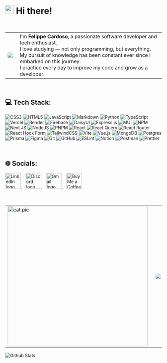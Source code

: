 # <img src="https://i.giphy.com/hvRJCLFzcasrR4ia7z.webp" width="28px"> Hi there!

<br />

   <table>
     <tr>
       <td>
         <img src="https://d2w9rnfcy7mm78.cloudfront.net/16292323/original_83093ea34391d9a149e767b741d746b2.gif?1651445961">
       </td>
       <td style="padding-left: 15px;">
         I'm <strong>Felippe Cardoso</strong>, a passionate software developer and tech enthusiast.<br>
         I love studying — not only programming, but everything.<br>
         My pursuit of knowledge has been constant ever since I embarked on this journey.<br>
         I practice every day to improve my code and grow as a developer.
       </td>
     </tr>
   </table>

<br />

## 💻 Tech Stack:
![CSS3](https://img.shields.io/badge/css3-%231572B6.svg?style=for-the-badge&logo=css3&logoColor=white) ![HTML5](https://img.shields.io/badge/html5-%23E34F26.svg?style=for-the-badge&logo=html5&logoColor=white) ![JavaScript](https://img.shields.io/badge/javascript-%23323330.svg?style=for-the-badge&logo=javascript&logoColor=%23F7DF1E) ![Markdown](https://img.shields.io/badge/markdown-%23000000.svg?style=for-the-badge&logo=markdown&logoColor=white) ![Python](https://img.shields.io/badge/python-3670A0?style=for-the-badge&logo=python&logoColor=ffdd54) ![TypeScript](https://img.shields.io/badge/typescript-%23007ACC.svg?style=for-the-badge&logo=typescript&logoColor=white) ![Vercel](https://img.shields.io/badge/vercel-%23000000.svg?style=for-the-badge&logo=vercel&logoColor=white) ![Render](https://img.shields.io/badge/Render-%46E3B7.svg?style=for-the-badge&logo=render&logoColor=white) ![Firebase](https://img.shields.io/badge/firebase-%23039BE5.svg?style=for-the-badge&logo=firebase) ![DaisyUI](https://img.shields.io/badge/daisyui-5A0EF8?style=for-the-badge&logo=daisyui&logoColor=white) ![Express.js](https://img.shields.io/badge/express.js-%23404d59.svg?style=for-the-badge&logo=express&logoColor=%2361DAFB) ![MUI](https://img.shields.io/badge/MUI-%230081CB.svg?style=for-the-badge&logo=mui&logoColor=white) ![NPM](https://img.shields.io/badge/NPM-%23CB3837.svg?style=for-the-badge&logo=npm&logoColor=white) ![Next JS](https://img.shields.io/badge/Next-black?style=for-the-badge&logo=next.js&logoColor=white) ![NodeJS](https://img.shields.io/badge/node.js-6DA55F?style=for-the-badge&logo=node.js&logoColor=white) ![PNPM](https://img.shields.io/badge/pnpm-%234a4a4a.svg?style=for-the-badge&logo=pnpm&logoColor=f69220) ![React](https://img.shields.io/badge/react-%2320232a.svg?style=for-the-badge&logo=react&logoColor=%2361DAFB) ![React Query](https://img.shields.io/badge/-React%20Query-FF4154?style=for-the-badge&logo=react%20query&logoColor=white) ![React Router](https://img.shields.io/badge/React_Router-CA4245?style=for-the-badge&logo=react-router&logoColor=white) ![React Hook Form](https://img.shields.io/badge/React%20Hook%20Form-%23EC5990.svg?style=for-the-badge&logo=reacthookform&logoColor=white) ![TailwindCSS](https://img.shields.io/badge/tailwindcss-%2338B2AC.svg?style=for-the-badge&logo=tailwind-css&logoColor=white) ![Vite](https://img.shields.io/badge/vite-%23646CFF.svg?style=for-the-badge&logo=vite&logoColor=white) ![Vue.js](https://img.shields.io/badge/vue.js-%2335495e.svg?style=for-the-badge&logo=vuedotjs&logoColor=%234FC08D) ![MongoDB](https://img.shields.io/badge/MongoDB-%234ea94b.svg?style=for-the-badge&logo=mongodb&logoColor=white) ![Postgres](https://img.shields.io/badge/postgres-%23316192.svg?style=for-the-badge&logo=postgresql&logoColor=white) ![Prisma](https://img.shields.io/badge/Prisma-3982CE?style=for-the-badge&logo=Prisma&logoColor=white) ![Figma](https://img.shields.io/badge/figma-%23F24E1E.svg?style=for-the-badge&logo=figma&logoColor=white) ![Git](https://img.shields.io/badge/git-%23F05033.svg?style=for-the-badge&logo=git&logoColor=white) ![GitHub](https://img.shields.io/badge/github-%23121011.svg?style=for-the-badge&logo=github&logoColor=white) ![ESLint](https://img.shields.io/badge/ESLint-4B3263?style=for-the-badge&logo=eslint&logoColor=white) ![Notion](https://img.shields.io/badge/Notion-%23000000.svg?style=for-the-badge&logo=notion&logoColor=white) ![Postman](https://img.shields.io/badge/Postman-FF6C37?style=for-the-badge&logo=postman&logoColor=white) ![Prettier](https://img.shields.io/badge/prettier-%23F7B93E.svg?style=for-the-badge&logo=prettier&logoColor=black)

<br />

## 🌐 Socials:
  <a href="https://www.linkedin.com/in/kievdev/" target="_blank">
    <img height='36' style='border:0px;height:50px;' src="https://cdn-icons-png.flaticon.com/512/174/174857.png" border='0' alt="LinkedIn logo" />
  </a>&nbsp;&nbsp;
  <a href="https://discord.com/users/kievdevops" target="_blank">
    <img height='36' style='border:0px;height:50px;' src="https://cdn-icons-png.flaticon.com/512/2111/2111370.png" border='0' alt="Discord logo" />
  </a>&nbsp;&nbsp;
  <a href="mailto:kievdevops@gmail.com" target="_blank">
    <img height='36' style='border:0px;height:50px;' src="https://cdn-icons-png.flaticon.com/512/732/732200.png" border='0' alt="Gmail logo" />
  </a>&nbsp;&nbsp;
  <a href='https://ko-fi.com/Q5Q617BQD8' target='_blank'><img height='36' style='border:0px;height:50px;' src='https://storage.ko-fi.com/cdn/kofi5.png?v=6' border='0' alt='Buy Me a Coffee at ko-fi.com' /></a>
<br />
<br />
<br />
   <table align="center">
     <tr>
       <td>
         <img align="left" height="450px" width="450px" alt="cat pic" src="https://scontent.fsdu12-1.fna.fbcdn.net/v/t39.30808-6/500229905_2357804571286345_1262887812139631707_n.jpg?_nc_cat=102&ccb=1-7&_nc_sid=127cfc&_nc_ohc=8aOZdqckVTkQ7kNvwGkw2Mz&_nc_oc=Admj_ps0w5uPpiXV4mTrV7EhN95a4q85C2yZkZxiNSwQ4VcOlnjEjILr1CAwAfUsG5iR6n7ZVq-LuKJtA4tPmkSS&_nc_zt=23&_nc_ht=scontent.fsdu12-1.fna&_nc_gid=7KVFKCZD6a4DvSCfgfwCEQ&oh=00_AfSFG9RBNP9Ot2lnpMa8IGd340_4y8LaFNAVh5SLjacjSg&oe=6884A021" />
       </td>
       <td style="padding-left: 15px;">
         <img src="https://spotify-github-profile.kittinanx.com/api/view.svg?uid=314h5plbg4pkdmvu6hsbivdlvooq&cover_image=true&theme=novatorem&show_offline=true&background_color=121212&interchange=false&bar_color=53b14f&bar_color_cover=true">
       </td>
     </tr>
   </table>
  <img src="https://raw.githubusercontent.com/mayhemantt/mayhemantt/Update/svg/Bottom.svg" alt="Github Stats" />


